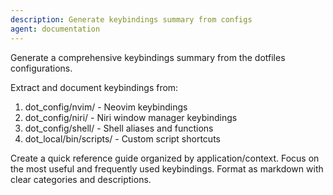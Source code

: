 ```yaml
---
description: Generate keybindings summary from configs
agent: documentation
---
```


Generate a comprehensive keybindings summary from the dotfiles configurations.

Extract and document keybindings from:
1. dot_config/nvim/ - Neovim keybindings
2. dot_config/niri/ - Niri window manager keybindings
3. dot_config/shell/ - Shell aliases and functions
4. dot_local/bin/scripts/ - Custom script shortcuts

Create a quick reference guide organized by application/context.
Focus on the most useful and frequently used keybindings.
Format as markdown with clear categories and descriptions.

